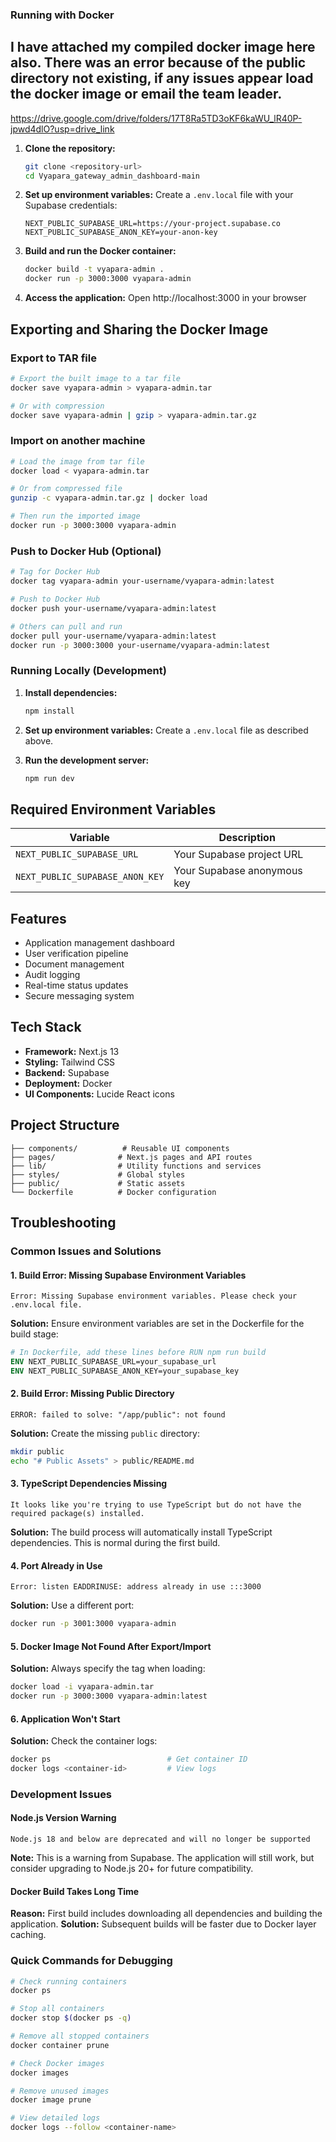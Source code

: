 ### Running with Docker
## I have attached my compiled docker image here also. There was an error because of the public directory not existing, if any issues appear load the docker image or email the team leader.
https://drive.google.com/drive/folders/17T8Ra5TD3oKF6kaWU_lR40P-jpwd4dlO?usp=drive_link

1. **Clone the repository:**
   ```bash
   git clone <repository-url>
   cd Vyapara_gateway_admin_dashboard-main
   ```

2. **Set up environment variables:**
   Create a `.env.local` file with your Supabase credentials:
   ```env
   NEXT_PUBLIC_SUPABASE_URL=https://your-project.supabase.co
   NEXT_PUBLIC_SUPABASE_ANON_KEY=your-anon-key
   ```

3. **Build and run the Docker container:**
   ```bash
   docker build -t vyapara-admin .
   docker run -p 3000:3000 vyapara-admin
   ```

4. **Access the application:**
   Open http://localhost:3000 in your browser

## Exporting and Sharing the Docker Image

### Export to TAR file
```bash
# Export the built image to a tar file
docker save vyapara-admin > vyapara-admin.tar

# Or with compression
docker save vyapara-admin | gzip > vyapara-admin.tar.gz
```

### Import on another machine
```bash
# Load the image from tar file
docker load < vyapara-admin.tar

# Or from compressed file
gunzip -c vyapara-admin.tar.gz | docker load

# Then run the imported image
docker run -p 3000:3000 vyapara-admin
```

### Push to Docker Hub (Optional)
```bash
# Tag for Docker Hub
docker tag vyapara-admin your-username/vyapara-admin:latest

# Push to Docker Hub
docker push your-username/vyapara-admin:latest

# Others can pull and run
docker pull your-username/vyapara-admin:latest
docker run -p 3000:3000 your-username/vyapara-admin:latest
```

### Running Locally (Development)

1. **Install dependencies:**
   ```bash
   npm install
   ```

2. **Set up environment variables:**
   Create a `.env.local` file as described above.

3. **Run the development server:**
   ```bash
   npm run dev
   ```

## Required Environment Variables

| Variable | Description |
|----------|-------------|
| `NEXT_PUBLIC_SUPABASE_URL` | Your Supabase project URL |
| `NEXT_PUBLIC_SUPABASE_ANON_KEY` | Your Supabase anonymous key |

## Features

- Application management dashboard
- User verification pipeline
- Document management
- Audit logging
- Real-time status updates
- Secure messaging system

## Tech Stack

- **Framework:** Next.js 13
- **Styling:** Tailwind CSS
- **Backend:** Supabase
- **Deployment:** Docker
- **UI Components:** Lucide React icons

## Project Structure

```
├── components/          # Reusable UI components
├── pages/              # Next.js pages and API routes
├── lib/                # Utility functions and services
├── styles/             # Global styles
├── public/             # Static assets
└── Dockerfile          # Docker configuration
```

## Troubleshooting

### Common Issues and Solutions

#### 1. **Build Error: Missing Supabase Environment Variables**
```
Error: Missing Supabase environment variables. Please check your .env.local file.
```
**Solution:** Ensure environment variables are set in the Dockerfile for the build stage:
```dockerfile
# In Dockerfile, add these lines before RUN npm run build
ENV NEXT_PUBLIC_SUPABASE_URL=your_supabase_url
ENV NEXT_PUBLIC_SUPABASE_ANON_KEY=your_supabase_key
```

#### 2. **Build Error: Missing Public Directory**
```
ERROR: failed to solve: "/app/public": not found
```
**Solution:** Create the missing `public` directory:
```bash
mkdir public
echo "# Public Assets" > public/README.md
```

#### 3. **TypeScript Dependencies Missing**
```
It looks like you're trying to use TypeScript but do not have the required package(s) installed.
```
**Solution:** The build process will automatically install TypeScript dependencies. This is normal during the first build.

#### 4. **Port Already in Use**
```
Error: listen EADDRINUSE: address already in use :::3000
```
**Solution:** Use a different port:
```bash
docker run -p 3001:3000 vyapara-admin
```

#### 5. **Docker Image Not Found After Export/Import**
**Solution:** Always specify the tag when loading:
```bash
docker load -i vyapara-admin.tar
docker run -p 3000:3000 vyapara-admin:latest
```

#### 6. **Application Won't Start**
**Solution:** Check the container logs:
```bash
docker ps                          # Get container ID
docker logs <container-id>         # View logs
```

### Development Issues

#### Node.js Version Warning
```
Node.js 18 and below are deprecated and will no longer be supported
```
**Note:** This is a warning from Supabase. The application will still work, but consider upgrading to Node.js 20+ for future compatibility.

#### Docker Build Takes Long Time
**Reason:** First build includes downloading all dependencies and building the application.
**Solution:** Subsequent builds will be faster due to Docker layer caching.

### Quick Commands for Debugging

```bash
# Check running containers
docker ps

# Stop all containers
docker stop $(docker ps -q)

# Remove all stopped containers
docker container prune

# Check Docker images
docker images

# Remove unused images
docker image prune

# View detailed logs
docker logs --follow <container-name>
```
